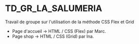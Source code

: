 # TD_GR_LA_SALUMERIA
Travail de groupe sur l'utilisation de la méthode CSS Flex et Grid 

* Page d'accueil -> HTML / CSS (Flex) par Marc. 
* Page shop -> HTML / CSS (Grid) par Ina. 
